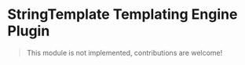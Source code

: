 # StringTemplate Templating Engine Plugin

> This module is not implemented, contributions are welcome!
